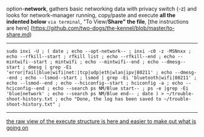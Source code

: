 option-**network**, gathers basic networking data with privacy switch (-z) and looks for network-manager running, copy/paste and execute **all the indented below** `via terminal`, "To View/**Share" the file**, [the instructions are here] (https://github.com/two-dogs/the-kennel/blob/master/to-share.md)
***
`
sudo inxi -U ;
(
 date ;
 echo --opt-network-- ;
 inxi -c0 -z -MSNnxx ;
 echo --rfkill--start ;
 rfkill list ;
 echo --rfkill--end ;
 echo --mintwifi--start ;
 mintwifi ;
 echo --mintwifi--end ;
 echo --dmesg--start ;
 dmesg | grep -Ei 'error|fail|blue|wifi|net:|tcp|udp|eth|wlan|ipv|80211' ;
 echo --dmesg--end ;
 echo --lsmod--start ;
 lsmod | grep -Ei 'bluetooth|wifi|80211' ;
 echo --lsmod--end ;
 echo --hciconfig--start ;
 hciconfig -a ;
 echo --hciconfig--end ;
 echo --search ps NM/Blue start-- ;
 ps -e |grep -Ei 'blue|network' ;
 echo --search ps NM/Blue end-- ;
 date
) > ~/trouble-shoot-history.txt ;
 echo "Done, the log has been saved to ~/trouble-shoot-history.txt" ;
`
***
[the raw view of the execute structure is here and easier to make out what is going on](https://github.com/two-dogs/the-kennel/raw/master/option-network.md)
